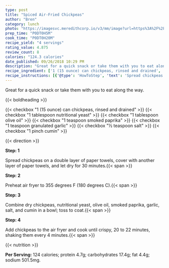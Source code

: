 ```yaml
---
type: post
title: "Spiced Air-Fried Chickpeas"
author: "Bren"
category: lunch
photo: "https://imagesvc.meredithcorp.io/v3/mm/image?url=https%3A%2F%2Fimages.media-allrecipes.com%2Fuserphotos%2F7764653.jpg"
prep_time: "P0DT0H5M"
cook_time: "P0DT0H20M"
recipe_yield: "4 servings"
rating_value: 4.875
review_count: 8
calories: "124.3 calories"
date_published: 09/26/2018 10:29 PM
description: "Great for a quick snack or take them with you to eat along the way."
recipe_ingredient: ['1 (15 ounce) can chickpeas, rinsed and drained', '1 tablespoon nutritional yeast', '1 tablespoon olive oil', '1 teaspoon smoked paprika', '1 teaspoon granulated garlic', '½ teaspoon salt', '1 pinch cumin']
recipe_instructions: [{'@type': 'HowToStep', 'text': 'Spread chickpeas on a double layer of paper towels, cover with another layer of paper towels, and let dry for 30 minutes.\n'}, {'@type': 'HowToStep', 'text': 'Preheat air fryer to 355 degrees F (180 degrees C).\n'}, {'@type': 'HowToStep', 'text': 'Combine dry chickpeas, nutritional yeast, olive oil, smoked paprika, garlic, salt, and cumin in a bowl; toss to coat.\n'}, {'@type': 'HowToStep', 'text': 'Add chickpeas to the air fryer and cook until crispy, 20 to 22 minutes, shaking them every 4 minutes.\n'}]
---
```


Great for a quick snack or take them with you to eat along the way. 

{{< boldheading >}}

{{< checkbox "1 (15 ounce) can chickpeas, rinsed and drained" >}}
{{< checkbox "1 tablespoon nutritional yeast" >}}
{{< checkbox "1 tablespoon olive oil" >}}
{{< checkbox "1 teaspoon smoked paprika" >}}
{{< checkbox "1 teaspoon granulated garlic" >}}
{{< checkbox "½ teaspoon salt" >}}
{{< checkbox "1 pinch cumin" >}}


{{< direction >}}

**Step: 1**

Spread chickpeas on a double layer of paper towels, cover with another layer of paper towels, and let dry for 30 minutes.{{< span >}}

**Step: 2**

Preheat air fryer to 355 degrees F (180 degrees C).{{< span >}}

**Step: 3**

Combine dry chickpeas, nutritional yeast, olive oil, smoked paprika, garlic, salt, and cumin in a bowl; toss to coat.{{< span >}}

**Step: 4**

Add chickpeas to the air fryer and cook until crispy, 20 to 22 minutes, shaking them every 4 minutes.{{< span >}}

{{< nutrition >}}

**Per Serving:** 124 calories; protein 4.7g; carbohydrates 17.4g; fat 4.4g; sodium 501.5mg.